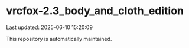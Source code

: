 # vrcfox-2.3_body_and_cloth_edition

Last updated: 2025-06-10 15:20:09

This repository is automatically maintained.
